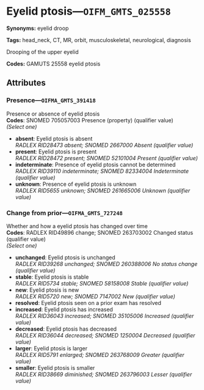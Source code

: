 # Eyelid ptosis—`OIFM_GMTS_025558`

**Synonyms:** eyelid droop

**Tags:** head_neck, CT, MR, orbit, musculoskeletal, neurological, diagnosis

Drooping of the upper eyelid

**Codes:** GAMUTS 25558 eyelid ptosis

## Attributes

### Presence—`OIFMA_GMTS_391418`

Presence or absence of eyelid ptosis  
**Codes**: SNOMED 705057003 Presence (property) (qualifier value)  
*(Select one)*

- **absent**: Eyelid ptosis is absent  
_RADLEX RID28473 absent; SNOMED 2667000 Absent (qualifier value)_
- **present**: Eyelid ptosis is present  
_RADLEX RID28472 present; SNOMED 52101004 Present (qualifier value)_
- **indeterminate**: Presence of eyelid ptosis cannot be determined  
_RADLEX RID39110 indeterminate; SNOMED 82334004 Indeterminate (qualifier value)_
- **unknown**: Presence of eyelid ptosis is unknown  
_RADLEX RID5655 unknown; SNOMED 261665006 Unknown (qualifier value)_

### Change from prior—`OIFMA_GMTS_727248`

Whether and how a eyelid ptosis has changed over time  
**Codes**: RADLEX RID49896 change; SNOMED 263703002 Changed status (qualifier value)  
*(Select one)*

- **unchanged**: Eyelid ptosis is unchanged  
_RADLEX RID39268 unchanged; SNOMED 260388006 No status change (qualifier value)_
- **stable**: Eyelid ptosis is stable  
_RADLEX RID5734 stable; SNOMED 58158008 Stable (qualifier value)_
- **new**: Eyelid ptosis is new  
_RADLEX RID5720 new; SNOMED 7147002 New (qualifier value)_
- **resolved**: Eyelid ptosis seen on a prior exam has resolved  
- **increased**: Eyelid ptosis has increased  
_RADLEX RID36043 increased; SNOMED 35105006 Increased (qualifier value)_
- **decreased**: Eyelid ptosis has decreased  
_RADLEX RID36044 decreased; SNOMED 1250004 Decreased (qualifier value)_
- **larger**: Eyelid ptosis is larger  
_RADLEX RID5791 enlarged; SNOMED 263768009 Greater (qualifier value)_
- **smaller**: Eyelid ptosis is smaller  
_RADLEX RID38669 diminished; SNOMED 263796003 Lesser (qualifier value)_